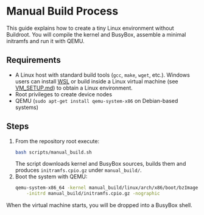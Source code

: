 # Manual Build Process

This guide explains how to create a tiny Linux environment without Buildroot.
You will compile the kernel and BusyBox, assemble a minimal initramfs and run it
with QEMU.

## Requirements
- A Linux host with standard build tools (`gcc`, `make`, `wget`, etc.). Windows
  users can install [WSL](https://learn.microsoft.com/windows/wsl/) or build
  inside a Linux virtual machine (see [VM_SETUP.md](VM_SETUP.md)) to obtain a
  Linux environment.
- Root privileges to create device nodes
- QEMU (`sudo apt-get install qemu-system-x86` on Debian-based systems)

## Steps
1. From the repository root execute:
   ```bash
   bash scripts/manual_build.sh
   ```
   The script downloads kernel and BusyBox sources, builds them and produces `initramfs.cpio.gz` under `manual_build/`.
2. Boot the system with QEMU:
   ```bash
   qemu-system-x86_64 -kernel manual_build/linux/arch/x86/boot/bzImage \
       -initrd manual_build/initramfs.cpio.gz -nographic
   ```

When the virtual machine starts, you will be dropped into a BusyBox shell.
